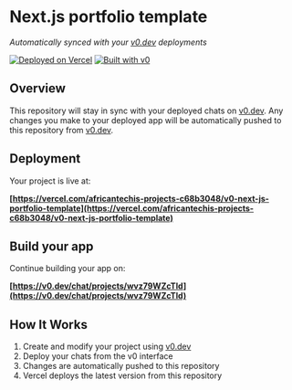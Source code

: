 # Next.js portfolio template

*Automatically synced with your [v0.dev](https://v0.dev) deployments*

[![Deployed on Vercel](https://img.shields.io/badge/Deployed%20on-Vercel-black?style=for-the-badge&logo=vercel)](https://vercel.com/africantechis-projects-c68b3048/v0-next-js-portfolio-template)
[![Built with v0](https://img.shields.io/badge/Built%20with-v0.dev-black?style=for-the-badge)](https://v0.dev/chat/projects/wvz79WZcTId)

## Overview

This repository will stay in sync with your deployed chats on [v0.dev](https://v0.dev).
Any changes you make to your deployed app will be automatically pushed to this repository from [v0.dev](https://v0.dev).

## Deployment

Your project is live at:

**[https://vercel.com/africantechis-projects-c68b3048/v0-next-js-portfolio-template](https://vercel.com/africantechis-projects-c68b3048/v0-next-js-portfolio-template)**

## Build your app

Continue building your app on:

**[https://v0.dev/chat/projects/wvz79WZcTId](https://v0.dev/chat/projects/wvz79WZcTId)**

## How It Works

1. Create and modify your project using [v0.dev](https://v0.dev)
2. Deploy your chats from the v0 interface
3. Changes are automatically pushed to this repository
4. Vercel deploys the latest version from this repository